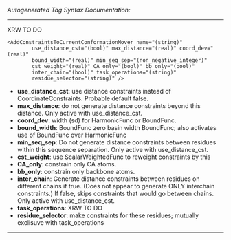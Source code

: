 _Autogenerated Tag Syntax Documentation:_

---
XRW TO DO

```
<AddConstraintsToCurrentConformationMover name="(string)"
        use_distance_cst="(bool)" max_distance="(real)" coord_dev="(real)"
        bound_width="(real)" min_seq_sep="(non_negative_integer)"
        cst_weight="(real)" CA_only="(bool)" bb_only="(bool)"
        inter_chain="(bool)" task_operations="(string)"
        residue_selector="(string)" />
```

-   **use_distance_cst**: use distance constraints instead of CoordinateConstraints. Probable default false.
-   **max_distance**: do not generate distance constraints beyond this distance.  Only active with use_distance_cst.
-   **coord_dev**: width (sd) for HarmonicFunc or BoundFunc.
-   **bound_width**: BoundFunc zero basin width BoundFunc; also activates use of BoundFunc over HarmonicFunc
-   **min_seq_sep**: Do not generate distance constraints between residues within this sequence separation.  Only active with use_distance_cst.
-   **cst_weight**: use ScalarWeightedFunc to reweight constraints by this
-   **CA_only**: constrain only CA atoms.
-   **bb_only**: constrain only backbone atoms.
-   **inter_chain**: Generate distance constraints between residues on different chains if true.  (Does not appear to generate ONLY interchain constraints.)  If false, skips constraints that would go between chains.  Only active with use_distance_cst.
-   **task_operations**: XRW TO DO
-   **residue_selector**: make constraints for these residues; mutually exclisuve with task_operations

---
